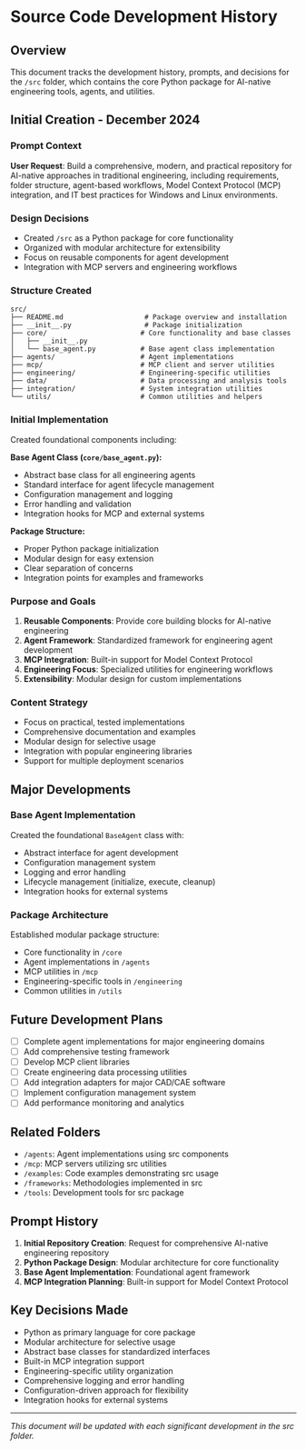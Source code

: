 # Source Code Development History

## Overview

This document tracks the development history, prompts, and decisions for the `/src` folder, which contains the core Python package for AI-native engineering tools, agents, and utilities.

## Initial Creation - December 2024

### Prompt Context

**User Request**: Build a comprehensive, modern, and practical repository for AI-native approaches in traditional engineering, including requirements, folder structure, agent-based workflows, Model Context Protocol (MCP) integration, and IT best practices for Windows and Linux environments.

### Design Decisions

- Created `/src` as a Python package for core functionality
- Organized with modular architecture for extensibility
- Focus on reusable components for agent development
- Integration with MCP servers and engineering workflows

### Structure Created

```text
src/
├── README.md                    # Package overview and installation
├── __init__.py                  # Package initialization
├── core/                       # Core functionality and base classes
│   ├── __init__.py
│   └── base_agent.py           # Base agent class implementation
├── agents/                     # Agent implementations
├── mcp/                        # MCP client and server utilities
├── engineering/                # Engineering-specific utilities
├── data/                       # Data processing and analysis tools
├── integration/                # System integration utilities
└── utils/                      # Common utilities and helpers
```

### Initial Implementation

Created foundational components including:

**Base Agent Class (`core/base_agent.py`):**
- Abstract base class for all engineering agents
- Standard interface for agent lifecycle management
- Configuration management and logging
- Error handling and validation
- Integration hooks for MCP and external systems

**Package Structure:**
- Proper Python package initialization
- Modular design for easy extension
- Clear separation of concerns
- Integration points for examples and frameworks

### Purpose and Goals

1. **Reusable Components**: Provide core building blocks for AI-native engineering
2. **Agent Framework**: Standardized framework for engineering agent development
3. **MCP Integration**: Built-in support for Model Context Protocol
4. **Engineering Focus**: Specialized utilities for engineering workflows
5. **Extensibility**: Modular design for custom implementations

### Content Strategy

- Focus on practical, tested implementations
- Comprehensive documentation and examples
- Modular design for selective usage
- Integration with popular engineering libraries
- Support for multiple deployment scenarios

## Major Developments

### Base Agent Implementation

Created the foundational `BaseAgent` class with:
- Abstract interface for agent development
- Configuration management system
- Logging and error handling
- Lifecycle management (initialize, execute, cleanup)
- Integration hooks for external systems

### Package Architecture

Established modular package structure:
- Core functionality in `/core`
- Agent implementations in `/agents`
- MCP utilities in `/mcp`
- Engineering-specific tools in `/engineering`
- Common utilities in `/utils`

## Future Development Plans

- [ ] Complete agent implementations for major engineering domains
- [ ] Add comprehensive testing framework
- [ ] Develop MCP client libraries
- [ ] Create engineering data processing utilities
- [ ] Add integration adapters for major CAD/CAE software
- [ ] Implement configuration management system
- [ ] Add performance monitoring and analytics

## Related Folders

- `/agents`: Agent implementations using src components
- `/mcp`: MCP servers utilizing src utilities
- `/examples`: Code examples demonstrating src usage
- `/frameworks`: Methodologies implemented in src
- `/tools`: Development tools for src package

## Prompt History

1. **Initial Repository Creation**: Request for comprehensive AI-native engineering repository
2. **Python Package Design**: Modular architecture for core functionality
3. **Base Agent Implementation**: Foundational agent framework
4. **MCP Integration Planning**: Built-in support for Model Context Protocol

## Key Decisions Made

- Python as primary language for core package
- Modular architecture for selective usage
- Abstract base classes for standardized interfaces
- Built-in MCP integration support
- Engineering-specific utility organization
- Comprehensive logging and error handling
- Configuration-driven approach for flexibility
- Integration hooks for external systems

---
*This document will be updated with each significant development in the src folder.*
